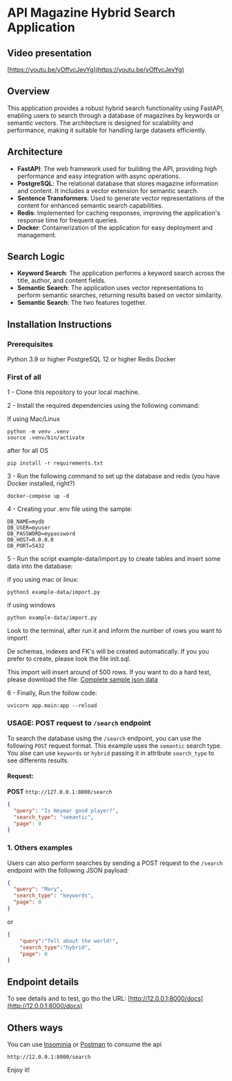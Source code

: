 # API Magazine Hybrid Search Application

## Video presentation
[https://youtu.be/yOffvcJevYg](https://youtu.be/yOffvcJevYg)


## Overview

This application provides a robust hybrid search functionality using FastAPI, enabling users to search through a database of magazines by keywords or semantic vectors. The architecture is designed for scalability and performance, making it suitable for handling large datasets efficiently.


## Architecture

- **FastAPI**: The web framework used for building the API, providing high performance and easy integration with async operations.
- **PostgreSQL**: The relational database that stores magazine information and content. It includes a vector extension for semantic search.
- **Sentence Transformers**: Used to generate vector representations of the content for enhanced semantic search capabilities.
- **Redis**: Implemented for caching responses, improving the application's response time for frequent queries.
- **Docker**: Containerization of the application for easy deployment and management.


## Search Logic
- **Keyword Search**: The application performs a keyword search across the title, author, and content fields.
- **Semantic Search**: The application uses vector representations to perform semantic searches, returning results based on vector similarity.
- **Semantic Search**: The two features together.


## Installation Instructions

### Prerequisites
Python 3.9 or higher
PostgreSQL 12 or higher
Redis
Docker

### First of all
1 - Clone this repository to your local machine.

2 - Install the required dependencies using the following command:

If using Mac/Linux
````
python -m venv .venv
source .venv/bin/activate
````

after for all OS

```
pip install -r requirements.txt
```

3 - Run the following command to set up the database and redis (you have Docker installed, right?)
```
docker-compose up -d
```

4 - Creating your .env file using the sample:
```
DB_NAME=mydb
DB_USER=myuser
DB_PASSWORD=mypassword
DB_HOST=0.0.0.0
DB_PORT=5432
```

5 - Run the script example-data/import.py to create tables and insert some data into the database:

if you using mac or linux:
```
python3 example-data/import.py
```

if using windows
```
python example-data/import.py
```

Look to the terminal, after run it and inform the number of rows you want to import!

De schemas, indexes and FK's will be created automatically. If you you prefer to create, please look the file init.sql.


This import will insert around of 500 rows. If you want to do a hard test, please download the file:
[Complete sample json data](https://drive.google.com/file/d/1pNsb7rV61O_LkVlrp7OR8w2PP889wHD4/view?usp=share_link)


6 - Finally, Run the follow code:
```
uvicorn app.main:app --reload   
```


### USAGE: POST request to `/search` endpoint

To search the database using the `/search` endpoint, you can use the following `POST` request format. This example uses the `semantic` search type. You alse can use `keywords` or `hybrid` passing it in attribute `search_type` to see differents results.

#### Request:

**POST** `http://127.0.0.1:8000/search`

```json
{
  "query": "Is Neymar good player?",
  "search_type": "semantic",
  "page": 0
}
```


### 1. Others examples

Users can also perform searches by sending a POST request to the `/search` endpoint with the following JSON payload:

```json
{
  "query": "Mary",
  "search_type": "keywords",
  "page": 0
}
```

or

```json
{
	"query":"Tell about the world!",
	"search_type":"hybrid",
	"page": 0
}
```

## Endpoint details
To see details and to test, go tho the URL:
[http://12.0.0.1:8000/docs](http://12.0.0.1:8000/docs)


## Others ways
You can use [Insominia](https://insomnia.rest/download) or [Postman](https://www.postman.com) to consume the api

```
http://12.0.0.1:8000/search
```

Enjoy it!